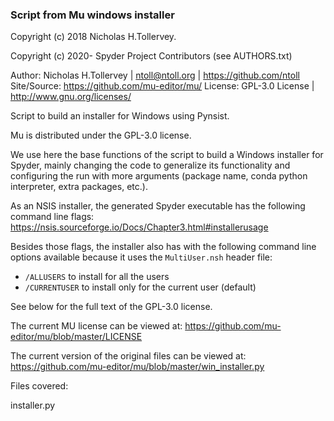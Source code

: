 ### Script from Mu windows installer


Copyright (c) 2018 Nicholas H.Tollervey.

Copyright (c) 2020- Spyder Project Contributors (see AUTHORS.txt)


Author: Nicholas H.Tollervey | ntoll@ntoll.org | https://github.com/ntoll
Site/Source: https://github.com/mu-editor/mu/
License: GPL-3.0 License | http://www.gnu.org/licenses/

Script to build an installer for Windows using Pynsist.


Mu is distributed under the GPL-3.0 license.


We use here the base functions of the script to build a Windows installer for
Spyder, mainly changing the code to generalize its functionality and configuring
the run with more arguments (package name, conda python interpreter, extra
packages, etc.).

As an NSIS installer, the generated Spyder executable has the following command line flags:
https://nsis.sourceforge.io/Docs/Chapter3.html#installerusage

Besides those flags, the installer also has with the following command line options
available because it uses the `MultiUser.nsh` header file:

* `/ALLUSERS` to install for all the users
* `/CURRENTUSER` to install only for the current user (default)

See below for the full text of the GPL-3.0 license.

The current MU license can be viewed at:
https://github.com/mu-editor/mu/blob/master/LICENSE

The current version of the original files can be viewed at:
https://github.com/mu-editor/mu/blob/master/win_installer.py


Files covered:

installer.py